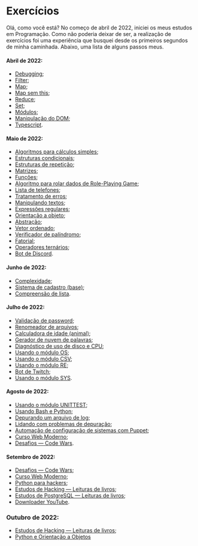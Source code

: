 # Exercícios

Olá, como você está? No começo de abril de 2022, iniciei os meus estudos em Programação. Como não poderia deixar de ser, a realização de exercícios foi uma experiência que busquei desde os primeiros segundos de minha caminhada. Abaixo, uma lista de alguns passos meus.



#### Abril de 2022:

- [Debugging](https://github.com/Cyberleitor/exercicios/blob/master/exercicios/Abril_de_2022/abril22_Debugging.js);
- [Filter](https://github.com/Cyberleitor/exercicios/blob/master/exercicios/Abril_de_2022/abril22_Filter.js);
- [Map](https://github.com/Cyberleitor/exercicios/blob/master/exercicios/Abril_de_2022/abril22_Map.js);
- [Map sem this](https://github.com/Cyberleitor/exercicios/blob/master/exercicios/Abril_de_2022/abril22_MapSemThis.js);
- [Reduce](https://github.com/Cyberleitor/exercicios/blob/master/exercicios/Abril_de_2022/abril22_Reduce.js);
- [Set](https://github.com/Cyberleitor/exercicios/blob/master/exercicios/Abril_de_2022/abril22_Set.js);
- [Módulos](https://github.com/Cyberleitor/exercicios/tree/master/exercicios/Abril_de_2022/abril22_Modulos);
- [Manipulação do DOM](https://github.com/Cyberleitor/exercicios/tree/master/exercicios/Abril_de_2022/abril22_ManipulandoDOM);
- [Typescript](https://github.com/Cyberleitor/exercicios/tree/master/exercicios/Abril_de_2022/abril22_SistemaEstacionamento).

#### Maio de 2022:

- [Algoritmos para cálculos simples](https://github.com/Cyberleitor/exercicios/tree/master/exercicios/Maio_de_2022/Algoritmos_para_calculos_simples);
- [Estruturas condicionais](https://github.com/Cyberleitor/exercicios/tree/master/exercicios/Maio_de_2022/Estruturas_condicionais);
- [Estruturas de repetição](https://github.com/Cyberleitor/exercicios/tree/master/exercicios/Maio_de_2022/Estruturas_de_repeticao);
- [Matrizes](https://github.com/Cyberleitor/exercicios/tree/master/exercicios/Maio_de_2022/Matrizes);
- [Funções](https://github.com/Cyberleitor/exercicios/tree/master/exercicios/Maio_de_2022/Funcoes);
- [Algoritmo para rolar dados de Role-Playing Game](https://github.com/Cyberleitor/exercicios/blob/master/exercicios/Maio_de_2022/Rolagem_de_dados_de_RPG/rolar_dados_RPG.py);
- [Lista de telefones](https://github.com/Cyberleitor/exercicios/blob/master/exercicios/Maio_de_2022/Phone_list/phone_list.py);
- [Tratamento de erros](https://github.com/Cyberleitor/exercicios/blob/master/exercicios/Maio_de_2022/Tratamento_de_Erros/tratamento_de_erros.py);
- [Manipulando textos](https://github.com/Cyberleitor/exercicios/blob/master/exercicios/Maio_de_2022/Manipulando_textos/manipulating_text.py);
- [Expressões regulares](https://github.com/Cyberleitor/exercicios/blob/master/exercicios/Maio_de_2022/Expressoes_regulares/regular_expressions.py);
- [Orientação a objeto](https://github.com/Cyberleitor/exercicios/blob/master/exercicios/Maio_de_2022/Orientacao_a_objetos/object_oriented_programming.py);
- [Abstração](https://github.com/Cyberleitor/exercicios/tree/master/exercicios/Maio_de_2022/Abstra%C3%A7%C3%A3o);
- [Vetor ordenado](https://github.com/Cyberleitor/exercicios/blob/master/exercicios/Maio_de_2022/Vetor_ordenado/ordenar_vetor.py);
- [Verificador de palíndromo](https://github.com/Cyberleitor/exercicios/blob/master/exercicios/Maio_de_2022/Verifica_palindromo/is_palindrome.py);
- [Fatorial](https://github.com/Cyberleitor/exercicios/blob/master/exercicios/Maio_de_2022/Fatorial/discover_factorial.py);
- [Operadores ternários](https://github.com/Cyberleitor/exercicios/tree/master/exercicios/Maio_de_2022/Operadores_ternarios);
- [Bot de Discord](https://github.com/Cyberleitor/exercicios/blob/master/exercicios/Maio_de_2022/Discord_bot/main.py).

#### Junho de 2022:

- [Complexidade](https://github.com/Cyberleitor/exercicios/blob/master/exercicios/Junho_de_2022/Complexidade/prime_or_not.py);
- [Sistema de cadastro (base)](https://github.com/Cyberleitor/exercicios/blob/master/exercicios/Junho_de_2022/cadaster_system/cadaster_system.py);
- [Compreensão de lista](https://github.com/Cyberleitor/exercicios/blob/master/exercicios/Junho_de_2022/Compreens%C3%A3o%20de%20lista/list_comprehension.py).

#### Julho de 2022:

- [Validação de password](https://github.com/Cyberleitor/exercicios/blob/master/exercicios/Julho_de_2022/password_validation/password_validation.py);
- [Renomeador de arquivos](https://github.com/Cyberleitor/exercicios/blob/master/exercicios/Julho_de_2022/rename_files/rename_files.py);
- [Calculadora de idade (animal)](https://github.com/Cyberleitor/exercicios/blob/master/exercicios/Julho_de_2022/calculator_animal_age/calculate_animal_age.py);
- [Gerador de nuvem de palavras](https://github.com/Cyberleitor/exercicios/blob/master/exercicios/Julho_de_2022/word_cloud/word_cloud.py);
- [Diagnóstico de uso de disco e CPU](https://github.com/Cyberleitor/exercicios/blob/master/exercicios/Julho_de_2022/cpu_and_disk_usage/cpu_and_disk_diagnostic.py);
- [Usando o módulo OS](https://github.com/Cyberleitor/exercicios/tree/master/exercicios/Julho_de_2022/using_os_module);
- [Usando o módulo CSV](https://github.com/Cyberleitor/exercicios/tree/master/exercicios/Julho_de_2022/using_csv_module);
- [Usando o módulo RE](https://github.com/Cyberleitor/exercicios/tree/master/exercicios/Julho_de_2022/using_re_module);
- [Bot de Twitch](https://github.com/Cyberleitor/exercicios/blob/master/exercicios/Julho_de_2022/twitch_bot/twitch_bot.py);
- [Usando o módulo SYS](https://github.com/Cyberleitor/exercicios/tree/master/exercicios/Julho_de_2022/using_sys_module).

#### Agosto de 2022:

- [Usando o módulo UNITTEST](https://github.com/Cyberleitor/exercicios/tree/master/exercicios/Agosto_de_2022/using_unittest_module);
- [Usando Bash e Python](https://github.com/Cyberleitor/exercicios/tree/master/exercicios/Agosto_de_2022/using_bash_and_python);
- [Depurando um arquivo de log](https://github.com/Cyberleitor/exercicios/tree/master/exercicios/Agosto_de_2022/debugging_a_log_file);
- [Lidando com problemas de depuração](https://github.com/Cyberleitor/exercicios/tree/master/exercicios/Agosto_de_2022/troubleshooting_and_debugging);
- [Automação de configuração de sistemas com Puppet](https://github.com/Cyberleitor/exercicios/tree/master/exercicios/Agosto_de_2022/using_puppet);
- [Curso Web Moderno](https://github.com/Cyberleitor/exercicios/tree/master/exercicios/Agosto_de_2022/curso_web_moderno);
- [Desafios — Code Wars](https://github.com/Cyberleitor/exercicios/tree/master/exercicios/Agosto_de_2022/code_wars).

#### Setembro de 2022:

- [Desafios — Code Wars](https://github.com/Cyberleitor/exercicios/tree/master/exercicios/setembro_de_2022/code_wars);
- [Curso Web Moderno](https://github.com/Cyberleitor/exercicios/tree/master/exercicios/Agosto_de_2022/curso_web_moderno);
- [Python para hackers](https://github.com/Cyberleitor/exercicios/tree/master/exercicios/setembro_de_2022/python_para_hackers);
- [Estudos de Hacking — Leituras de livros](https://github.com/Cyberleitor/exercicios/tree/master/exercicios/setembro_de_2022/hacking_studies);
- [Estudos de PostgreSQL — Leituras de livros](https://github.com/Cyberleitor/exercicios/tree/master/exercicios/setembro_de_2022/postgresql_study);
- [Downloader YouTube](https://github.com/Cyberleitor/exercicios/tree/master/exercicios/setembro_de_2022/downloader_youtube).

### Outubro de 2022:

- [Estudos de Hacking — Leituras de livros](https://github.com/Cyberleitor/exercicios/tree/master/exercicios/outubro_de_2022);
- [Python e Orientação a Objetos]()

